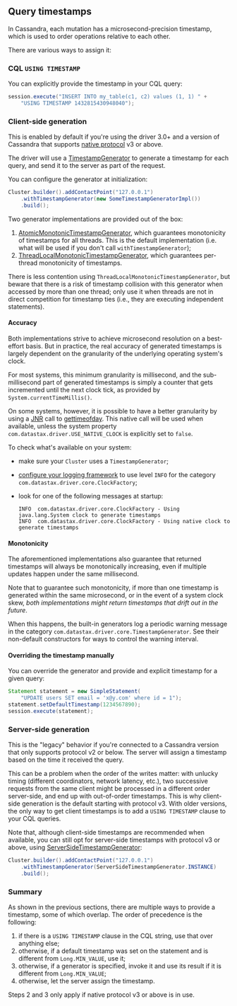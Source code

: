 ## Query timestamps

In Cassandra, each mutation has a microsecond-precision timestamp, which
is used to order operations relative to each other.

There are various ways to assign it:

### CQL `USING TIMESTAMP`

You can explicitly provide the timestamp in your CQL query:

```java
session.execute("INSERT INTO my_table(c1, c2) values (1, 1) " +
    "USING TIMESTAMP 1432815430948040");
```

### Client-side generation

This is enabled by default if you're using the driver 3.0+ and a version
of Cassandra that supports [native protocol](../native_protocol) v3 or
above.

The driver will use a [TimestampGenerator] to generate a timestamp for each query, and send it
to the server as part of the request.

You can configure the generator at initialization:

```java
Cluster.builder().addContactPoint("127.0.0.1")
    .withTimestampGenerator(new SomeTimestampGeneratorImpl())
    .build();
```

Two generator implementations are provided out of the box:

1. [AtomicMonotonicTimestampGenerator], which guarantees monotonicity of timestamps for all 
   threads. This is the default implementation (i.e. what will be used if you don't call 
   `withTimestampGenerator`);
2. [ThreadLocalMonotonicTimestampGenerator], which guarantees per-thread monotonicity of timestamps.

There is less contention using `ThreadLocalMonotonicTimestampGenerator`, but beware
that there is a risk of timestamp collision with this generator when accessed by more than one
thread; only use it when threads are not in direct competition for timestamp ties (i.e., they are executing
independent statements).

#### Accuracy

Both implementations strive to achieve microsecond resolution on a best-effort basis.
But in practice, the real accuracy of generated timestamps is largely dependent on the
granularity of the underlying operating system's clock.

For most systems, this minimum granularity is millisecond, and
the sub-millisecond part of generated timestamps is simply a counter that gets incremented
until the next clock tick, as provided by `System.currentTimeMillis()`.

On some systems, however, it is possible to have a better granularity by using a [JNR]
call to [gettimeofday]. This native call will be used when available, unless the system
property `com.datastax.driver.USE_NATIVE_CLOCK` is explicitly set to `false`.

To check what's available on your system:

* make sure your `Cluster` uses a `TimestampGenerator`;
* [configure your logging framework](../logging/) to use level `INFO` for the category
  `com.datastax.driver.core.ClockFactory`;
* look for one of the following messages at startup:

    ```
    INFO  com.datastax.driver.core.ClockFactory - Using java.lang.System clock to generate timestamps
    INFO  com.datastax.driver.core.ClockFactory - Using native clock to generate timestamps
    ```

#### Monotonicity

The aforementioned implementations also guarantee
that returned timestamps will always be monotonically increasing, even if multiple updates
happen under the same millisecond.

Note that to guarantee such monotonicity, if more than one timestamp is generated
within the same microsecond, or in the event of a system clock skew, _both implementations might
return timestamps that drift out in the future_.

When this happens, the built-in generators log a periodic warning message in the category
`com.datastax.driver.core.TimestampGenerator`. See their non-default constructors for ways to control the warning
interval.


#### Overriding the timestamp manually

You can override the generator and provide and explicit timestamp for a given query: 

```java
Statement statement = new SimpleStatement(
    "UPDATE users SET email = 'x@y.com' where id = 1");
statement.setDefaultTimestamp(1234567890);
session.execute(statement);
```


### Server-side generation

This is the "legacy" behavior if you're connected to a Cassandra version
that only supports protocol v2 or below. The server will assign a
timestamp based on the time it received the query.

This can be a problem when the order of the writes matter: with unlucky
timing (different coordinators, network latency, etc.), two successive
requests from the same client might be processed in a different order
server-side, and end up with out-of-order timestamps. This is why client-side
generation is the default starting with protocol v3. With older versions, the
only way to get client timestamps is to add a `USING TIMESTAMP` clause to your
CQL queries.

Note that, although client-side timestamps are recommended when available, you can still opt for 
server-side timestamps with protocol v3 or above, using [ServerSideTimestampGenerator]:

```java
Cluster.builder().addContactPoint("127.0.0.1")
    .withTimestampGenerator(ServerSideTimestampGenerator.INSTANCE)
    .build();
```


### Summary

As shown in the previous sections, there are multiple ways to provide a
timestamp, some of which overlap. The order of precedence is the
following:

1. if there is a `USING TIMESTAMP` clause in the CQL string, use that
   over anything else;
2. otherwise, if a default timestamp was set on the statement and is
   different from `Long.MIN_VALUE`, use it;
3. otherwise, if a generator is specified, invoke it and use its result
   if it is different from `Long.MIN_VALUE`;
4. otherwise, let the server assign the timestamp.

Steps 2 and 3 only apply if native protocol v3 or above is in use.


[TimestampGenerator]:                     http://docs.datastax.com/en/drivers/java/3.2/com/datastax/driver/core/TimestampGenerator.html
[AtomicMonotonicTimestampGenerator]:      http://docs.datastax.com/en/drivers/java/3.2/com/datastax/driver/core/AtomicMonotonicTimestampGenerator.html
[ThreadLocalMonotonicTimestampGenerator]: http://docs.datastax.com/en/drivers/java/3.2/com/datastax/driver/core/ThreadLocalMonotonicTimestampGenerator.html
[ServerSideTimestampGenerator]:           http://docs.datastax.com/en/drivers/java/3.2/com/datastax/driver/core/ServerSideTimestampGenerator.html

[gettimeofday]: http://man7.org/linux/man-pages/man2/settimeofday.2.html
[JNR]: https://github.com/jnr/jnr-ffi
